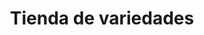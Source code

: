 ---
title: "Tienda de variedades"
url: /alpacoma/tienda-de-variedades-avenida-diego-de-ocana/
shop: comodidad
---